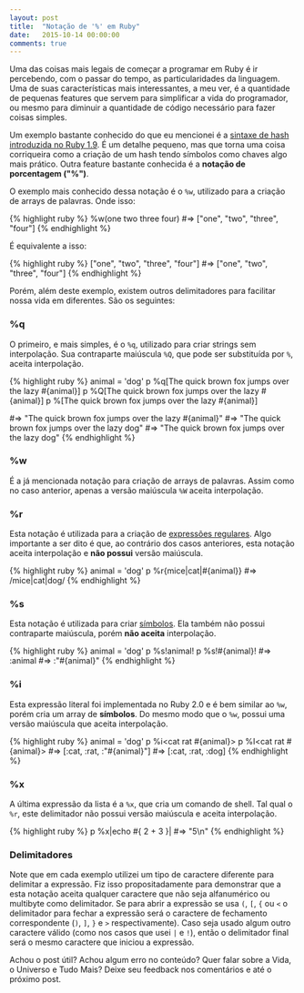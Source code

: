 ```yaml
---
layout: post
title:  "Notação de '%' em Ruby"
date:   2015-10-14 00:00:00
comments: true
---
```


Uma das coisas mais legais de começar a programar em Ruby é ir percebendo, com o passar do tempo, as particularidades da linguagem. Uma de suas características mais interessantes, a meu ver, é a quantidade de pequenas features que servem para simplificar a vida do programador, ou mesmo para diminuir a quantidade de código necessário para fazer coisas simples.

Um exemplo bastante conhecido do que eu mencionei é a [sintaxe de hash introduzida no Ruby 1.9](http://ruby-doc.org/core-2.2.3/Hash.html). É um detalhe pequeno, mas que torna uma coisa corriqueira como a criação de um hash tendo símbolos como chaves algo mais prático. Outra feature bastante conhecida é a **notação de porcentagem ("%")**.

O exemplo mais conhecido dessa notação é o `%w`, utilizado para a criação de arrays de palavras. Onde isso:

{% highlight ruby %}
%w(one two three four)
#=> ["one", "two", "three", "four"]
{% endhighlight %}

É equivalente a isso:

{% highlight ruby %}
["one", "two", "three", "four"]
#=> ["one", "two", "three", "four"]
{% endhighlight %}

Porém, além deste exemplo, existem outros delimitadores para facilitar nossa vida em diferentes. São os seguintes:

### %q
O primeiro, e mais simples, é o `%q`, utilizado para criar strings sem interpolação. Sua contraparte maiúscula `%Q`, que pode ser substituída por `%`, aceita interpolação.

{% highlight ruby %}
animal = 'dog'
p %q[The quick brown fox jumps over the lazy #{animal}]
p %Q[The quick brown fox jumps over the lazy #{animal}]
p %[The quick brown fox jumps over the lazy #{animal}]

#=> "The quick brown fox jumps over the lazy \#{animal}"
#=> "The quick brown fox jumps over the lazy dog"
#=> "The quick brown fox jumps over the lazy dog"
{% endhighlight %}

### %w
É a já mencionada notação para criação de arrays de palavras. Assim como no caso anterior, apenas a versão maiúscula `%W` aceita interpolação.

### %r
Esta notação é utilizada para a criação de [expressões regulares](http://ruby-doc.org/core-2.2.3/Regexp.html). Algo importante a ser dito é que, ao contrário dos casos anteriores, esta notação aceita interpolação e **não possui** versão maiúscula.

{% highlight ruby %}
animal = 'dog'
p %r{mice|cat|#{animal}}
#=> /mice|cat|dog/
{% endhighlight %}

### %s
Esta notação é utilizada para criar [símbolos](http://ruby-doc.org/core-2.2.3/Symbol.html). Ela também não possui contraparte maiúscula, porém **não aceita** interpolação.

{% highlight ruby %}
animal = 'dog'
p %s!animal!
p %s!#{animal}!
#=> :animal
#=> :"\#{animal}"
{% endhighlight %}

### %i
Esta expressão literal foi implementada no Ruby 2.0 e é bem similar ao `%w`, porém cria um array de **símbolos**. Do mesmo modo que o `%w`, possui uma versão maiúscula que aceita interpolação.

{% highlight ruby %}
animal = 'dog'
p %i<cat rat #{animal}>
p %I<cat rat #{animal}>
#=> [:cat, :rat, :"\#{animal}"]
#=> [:cat, :rat, :dog]
{% endhighlight %}

### %x
A última expressão da lista é a `%x`, que cria um comando de shell. Tal qual o `%r`, este delimitador não possui versão maiúscula e aceita interpolação.

{% highlight ruby %}
p %x|echo #{ 2 + 3 }|
#=> "5\n"
{% endhighlight %}

### Delimitadores

Note que em cada exemplo utilizei um tipo de caractere diferente para delimitar a expressão. Fiz isso propositadamente para demonstrar que a esta notação aceita qualquer caractere que não seja alfanumérico ou multibyte como delimitador. Se para abrir a expressão se usa `(`, `[`, `{` ou `<` o delimitador para fechar a expressão será o caractere de fechamento correspondente (`)`, `]`, `}` e `>` respectivamente). Caso seja usado algum outro caractere válido (como nos casos que usei `|` e `!`), então o delimitador final será o mesmo caractere que iniciou a expressão.

Achou o post útil? Achou algum erro no conteúdo? Quer falar sobre a Vida, o Universo e Tudo Mais? Deixe seu feedback nos comentários e até o próximo post.

